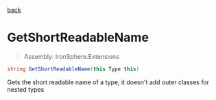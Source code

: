 ﻿

[back](/IronSphere.Extensions/types/TypeExtension)

# GetShortReadableName

> Assembly: IronSphere.Extensions

```csharp
string GetShortReadableName(this Type this)
```

Gets the short readable name of a type, it doesn&#39;t add outer classes for nested types

 
